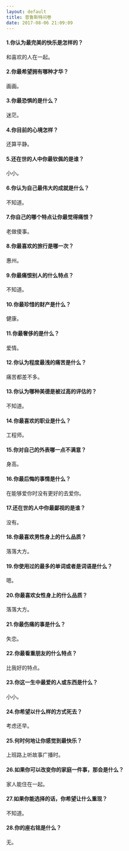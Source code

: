 ```yaml
---
layout: default
title: 普鲁斯特问卷
date: 2017-08-06 21:09:09
---
```


#### 1.你认为最完美的快乐是怎样的？
和喜欢的人在一起。

#### 2.你最希望拥有哪种才华？
画画。

#### 3.你最恐惧的是什么？
迷茫。

#### 4.你目前的心境怎样？
还算平静。

#### 5.还在世的人中你最钦佩的是谁？
小小。

#### 6.你认为自己最伟大的成就是什么？
不知道。

#### 7.你自己的哪个特点让你最觉得痛恨？
老做傻事。

#### 8.你最喜欢的旅行是哪一次？
惠州。

#### 9.你最痛恨别人的什么特点？
不知道。

#### 10.你最珍惜的财产是什么？
健康。

#### 11.你最奢侈的是什么？
爱情。

#### 12.你认为程度最浅的痛苦是什么？
痛苦都差不多。

#### 13.你认为哪种美德是被过高的评估的？
不知道。

#### 14.你最喜欢的职业是什么？
工程师。

#### 15.你对自己的外表哪一点不满意？
身高。

#### 16.你最后悔的事情是什么？
在能够爱你时没有更好的去爱你。

#### 17.还在世的人中你最鄙视的是谁？
没有。

#### 18.你最喜欢男性身上的什么品质？
落落大方。

#### 19.你使用过的最多的单词或者是词语是什么？
嗯。

#### 20.你最喜欢女性身上的什么品质？
落落大方。

#### 21.你最伤痛的事是什么？
失恋。

#### 22.你最看重朋友的什么特点？
比我好的特点。

#### 23.你这一生中最爱的人或东西是什么？
小小。

#### 24.你希望以什么样的方式死去？
考虑还早。

#### 25.何时何地让你感觉到最快乐？
上班路上听故事广播时。

#### 26.如果你可以改变你的家庭一件事，那会是什么？
家人能住在一起。

#### 27.如果你能选择的话，你希望让什么重现？
不知道。

#### 28.你的座右铭是什么？
无。
